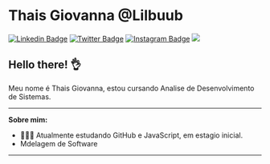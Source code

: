 # Thais Giovanna @Lilbuub

[![Linkedin Badge](https://img.shields.io/badge/-LinkedIn-blue?style=flat&logo=LinkedIn&logoColor=white)](https://www.linkedin.com/)
[![Twitter Badge](https://img.shields.io/badge/-Twitter-1ca0f1?style=flat&logo=Twitter&logoColor=white)](https://twitter.com/)
[![Instagram Badge](https://img.shields.io/badge/-Instagram-C13584?style=flat&logo=Instagram&logoColor=white)](https://www.instagram.com/Lilbuob)
![](https://komarev.com/ghpvc/?username=lilbuub&label=Profile+Views&style=flat&color=C13584)


## Hello there! 👌

Meu nome é Thais Giovanna, estou cursando Analise de Desenvolvimento de Sistemas.

---
**Sobre mim:**
- 👨🏻‍💻 Atualmente estudando GitHub e JavaScript, em estagio inicial.
-  Mdelagem de Software

---